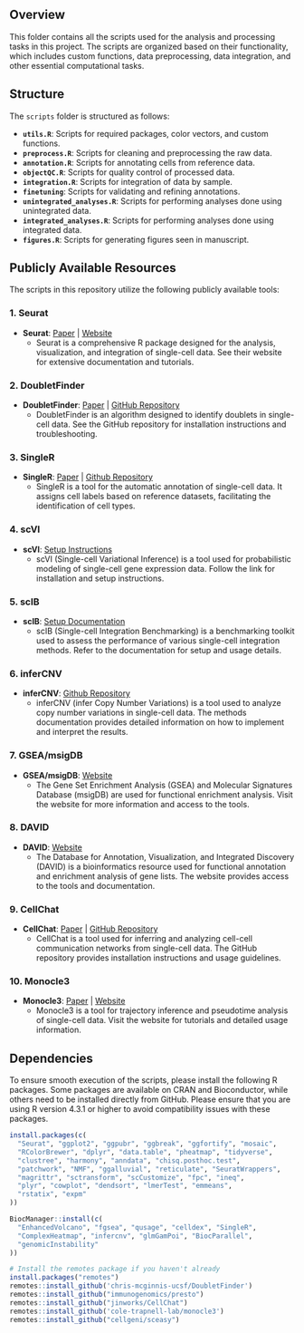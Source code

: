## Overview
This folder contains all the scripts used for the analysis and processing tasks in this project. The scripts are organized based on their functionality, which includes custom functions, data preprocessing, data integration, and other essential computational tasks.

## Structure

The `scripts` folder is structured as follows:

- **`utils.R`**: Scripts for required packages, color vectors, and custom functions.
- **`preprocess.R`**: Scripts for cleaning and preprocessing the raw data.
- **`annotation.R`**: Scripts for annotating cells from reference data.
- **`objectQC.R`**: Scripts for quality control of processed data.
- **`integration.R`**: Scripts for integration of data by sample.
- **`finetuning`**: Scripts for validating and refining annotations.
- **`unintegrated_analyses.R`**: Scripts for performing analyses done using unintegrated data.
- **`integrated_analyses.R`**: Scripts for performing analyses done using integrated data.
- **`figures.R`**: Scripts for generating figures seen in manuscript.

## Publicly Available Resources

The scripts in this repository utilize the following publicly available tools:

### 1. Seurat
- **Seurat**: [Paper](https://www.nature.com/articles/s41587-023-01767-y) | [Website](https://satijalab.org/seurat/)
  - Seurat is a comprehensive R package designed for the analysis, visualization, and integration of single-cell data. See their website for extensive documentation and tutorials.
 
### 2. DoubletFinder
- **DoubletFinder**: [Paper](https://www.cell.com/cell-systems/fulltext/S2405-4712(19)30073-0) | [GitHub Repository](https://github.com/chris-mcginnis-ucsf/DoubletFinder)
  - DoubletFinder is an algorithm designed to identify doublets in single-cell data. See the GitHub repository for installation instructions and troubleshooting.
 
### 3. SingleR
- **SingleR**: [Paper](https://www.nature.com/articles/s41590-018-0276-y) | [Github Repository](https://github.com/dviraran/SingleR?tab=readme-ov-file)
  - SingleR is a tool for the automatic annotation of single-cell data. It assigns cell labels based on reference datasets, facilitating the identification of cell types.

### 4. scVI
- **scVI**: [Setup Instructions](https://docs.scvi-tools.org/en/stable/)
  - scVI (Single-cell Variational Inference) is a tool used for probabilistic modeling of single-cell gene expression data. Follow the link for installation and setup instructions.

### 5. scIB
- **scIB**: [Setup Documentation](https://scib-metrics.readthedocs.io/en/stable/index.html)
  - scIB (Single-cell Integration Benchmarking) is a benchmarking toolkit used to assess the performance of various single-cell integration methods. Refer to the documentation for setup and usage details.

### 6. inferCNV
- **inferCNV**: [Github Repository](https://github.com/broadinstitute/inferCNV/wiki)
  - inferCNV (infer Copy Number Variations) is a tool used to analyze copy number variations in single-cell data. The methods documentation provides detailed information on how to implement and interpret the results.

### 7. GSEA/msigDB
- **GSEA/msigDB**: [Website](https://www.gsea-msigdb.org/gsea/index.jsp)
  - The Gene Set Enrichment Analysis (GSEA) and Molecular Signatures Database (msigDB) are used for functional enrichment analysis. Visit the website for more information and access to the tools.

### 8. DAVID
- **DAVID**: [Website](https://david.ncifcrf.gov/)
  - The Database for Annotation, Visualization, and Integrated Discovery (DAVID) is a bioinformatics resource used for functional annotation and enrichment analysis of gene lists. The website provides access to the tools and documentation.
 
### 9. CellChat
- **CellChat**: [Paper](https://www.nature.com/articles/s41467-021-21246-9) | [GitHub Repository](https://github.com/jinworks/CellChat)
  - CellChat is a tool used for inferring and analyzing cell-cell communication networks from single-cell data. The GitHub repository provides installation instructions and usage guidelines.

### 10. Monocle3
- **Monocle3**: [Paper](https://www.nature.com/articles/s41586-019-0969-x) | [Website](http://cole-trapnell-lab.github.io/monocle3/)
  - Monocle3 is a tool for trajectory inference and pseudotime analysis of single-cell data. Visit the website for tutorials and detailed usage information.

## Dependencies

To ensure smooth execution of the scripts, please install the following R packages. Some packages are available on CRAN and Bioconductor, while others need to be installed directly from GitHub. Please ensure that you are using R version 4.3.1 or higher to avoid compatibility issues with these packages.

```r
install.packages(c(
  "Seurat", "ggplot2", "ggpubr", "ggbreak", "ggfortify", "mosaic", 
  "RColorBrewer", "dplyr", "data.table", "pheatmap", "tidyverse", 
  "clustree", "harmony", "anndata", "chisq.posthoc.test", 
  "patchwork", "NMF", "ggalluvial", "reticulate", "SeuratWrappers", 
  "magrittr", "sctransform", "scCustomize", "fpc", "ineq", 
  "plyr", "cowplot", "dendsort", "lmerTest", "emmeans", 
  "rstatix", "expm"
))

BiocManager::install(c(
  "EnhancedVolcano", "fgsea", "qusage", "celldex", "SingleR", 
  "ComplexHeatmap", "infercnv", "glmGamPoi", "BiocParallel", 
  "genomicInstability"
))

# Install the remotes package if you haven't already
install.packages("remotes")
remotes::install_github('chris-mcginnis-ucsf/DoubletFinder')
remotes::install_github("immunogenomics/presto")
remotes::install_github("jinworks/CellChat")
remotes::install_github('cole-trapnell-lab/monocle3')
remotes::install_github("cellgeni/sceasy")

```
